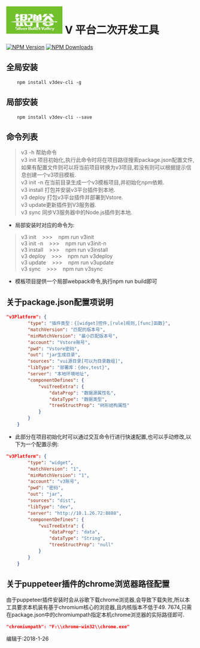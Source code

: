 # ![](https://raw.githubusercontent.com/425868130/v3dev-cli/master/src/resources/logo.png) V 平台二次开发工具
[![NPM Version](http://img.shields.io/npm/v/v3dev-cli.svg?style=flat)](https://www.npmjs.org/package/v3dev-cli)
[![NPM Downloads](https://img.shields.io/npm/dm/v3dev-cli.svg?style=flat)](https://www.npmjs.org/package/v3dev-cli)  

## 全局安装  
        npm install v3dev-cli -g 
## 局部安装  
        npm install v3dev-cli --save
## 命令列表  
>v3 -h 帮助命令  
v3 init  项目初始化,执行此命令时将在项目路径搜索package.json配置文件,如果有配置文件则可以将当前项目转换为v3项目,若没有则可以根据提示信息创建一个v3项目模板.  
v3 init -n 在当前目录生成一个v3模板项目,并初始化npm依赖.  
v3  install 打包并安装v3平台插件到本地.  
v3 deploy 打包v3平台插件并部署到Vstore.  
v3 update更新插件到V3服务器.  
v3 sync 同步V3服务器中的Node.js插件到本地.   

* 局部安装时对应的命令为:  
>v3&nbsp;init &nbsp; &nbsp;>>> &nbsp; &nbsp;npm run v3init  
v3 init -n &nbsp; &nbsp;>>> &nbsp; &nbsp;npm run v3init-n  
v3 install &nbsp; &nbsp;>>> &nbsp; &nbsp;npm run v3install  
v3 deploy &nbsp; &nbsp;>>> &nbsp; &nbsp;npm run v3deploy  
v3 update &nbsp; &nbsp;>>> &nbsp; &nbsp;npm run v3update  
v3 sync &nbsp; &nbsp;>>> &nbsp; &nbsp;npm run v3sync  
* 模板项目提供一个局部webpack命令,执行npm run build即可  

## 关于package.json配置项说明
```json
"v3Platform": {
        "type": "插件类型：{[widget]控件,[rule]规则,[func]函数}",
        "matchVersion": "匹配的版本号",
        "minMatchVersion": "最小匹配版本号",
        "account": "Vstore账号",
        "pwd": "Vstore密码",
        "out": "jar生成目录",
        "sources": "vui源目录[可以为目录数组]",
        "libType": "部署库：{dev,test}",
        "server": "本地环境地址",
        "componentDefines": {
            "vuiTreeExtra": {
                "dataProp": "数据源属性名",
                "dataType": "数据类型",
                "treeStructProp": "树形结构属性"
            }
        }
    }
```
* 此部分在项目初始化时可以通过交互命令行进行快速配置,也可以手动修改,以下为一个配置示例:    
```json
"v3Platform": {
        "type": "widget",
        "matchVersion": "1",
        "minMatchVersion": "1",
        "account": "v3账号",
        "pwd": "密码",
        "out": "jar",
        "sources": "dist",
        "libType": "dev",
        "server": "http://10.1.26.72:8888",
        "componentDefines": {
            "vuiTreeExtra": {
                "dataProp": "data",
                "dataType": "String",
                "treeStructProp": "null"
            }
        }
    }
```
## 关于puppeteer插件的chrome浏览器路径配置
由于puppeteer插件安装时会从谷歌下载chrome浏览器,会导致下载失败,所以本工具要求本机装有基于chromium核心的浏览器,且内核版本不低于49. 7674,只需在package.json中的chromiumpath指定本机chrome浏览器的实际路径即可.  
```json
"chromiumpath": "F:\\chrome-win32\\chrome.exe"
```

编辑于:2018-1-26